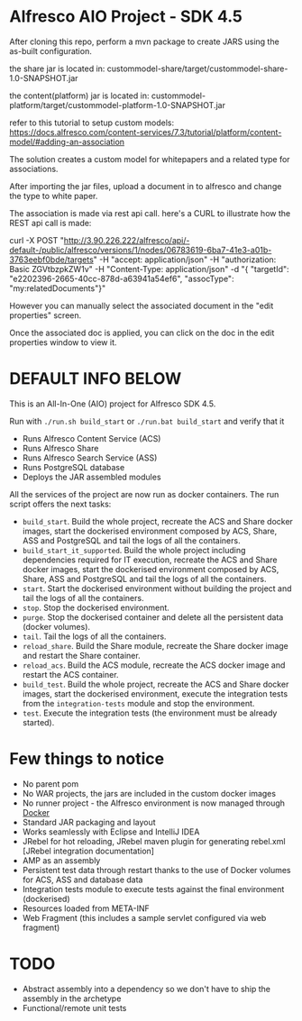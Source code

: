 # Alfresco AIO Project - SDK 4.5

After cloning this repo, perform a mvn package to create JARS using the as-built configuration.

the share jar is located in: custommodel-share/target/custommodel-share-1.0-SNAPSHOT.jar

the content(platform) jar is located in: custommodel-platform/target/custommodel-platform-1.0-SNAPSHOT.jar

refer to this tutorial to setup custom models:
https://docs.alfresco.com/content-services/7.3/tutorial/platform/content-model/#adding-an-association


The solution creates a custom model for whitepapers and a related type for associations.  

After importing the jar files, upload a document in to alfresco and change the type to white paper.

The association is made via rest api call.  here's a CURL to illustrate how the REST api call is made:


curl -X POST "http://3.90.226.222/alfresco/api/-default-/public/alfresco/versions/1/nodes/06783619-6ba7-41e3-a01b-3763eebf0bde/targets" -H "accept: application/json" -H "authorization: Basic ZGVtbzpkZW1v" -H "Content-Type: application/json" -d "{ \"targetId\": \"e2202396-2665-40cc-878d-a63941a54ef6\", \"assocType\": \"my:relatedDocuments\"}"


However you can manually select the associated document in the "edit properties" screen.

Once the associated doc is applied, you can click on the doc in the edit properties window to view it.

# DEFAULT INFO BELOW

This is an All-In-One (AIO) project for Alfresco SDK 4.5.

Run with `./run.sh build_start` or `./run.bat build_start` and verify that it

 * Runs Alfresco Content Service (ACS)
 * Runs Alfresco Share
 * Runs Alfresco Search Service (ASS)
 * Runs PostgreSQL database
 * Deploys the JAR assembled modules
 
All the services of the project are now run as docker containers. The run script offers the next tasks:

 * `build_start`. Build the whole project, recreate the ACS and Share docker images, start the dockerised environment composed by ACS, Share, ASS and 
 PostgreSQL and tail the logs of all the containers.
 * `build_start_it_supported`. Build the whole project including dependencies required for IT execution, recreate the ACS and Share docker images, start the 
 dockerised environment composed by ACS, Share, ASS and PostgreSQL and tail the logs of all the containers.
 * `start`. Start the dockerised environment without building the project and tail the logs of all the containers.
 * `stop`. Stop the dockerised environment.
 * `purge`. Stop the dockerised container and delete all the persistent data (docker volumes).
 * `tail`. Tail the logs of all the containers.
 * `reload_share`. Build the Share module, recreate the Share docker image and restart the Share container.
 * `reload_acs`. Build the ACS module, recreate the ACS docker image and restart the ACS container.
 * `build_test`. Build the whole project, recreate the ACS and Share docker images, start the dockerised environment, execute the integration tests from the
 `integration-tests` module and stop the environment.
 * `test`. Execute the integration tests (the environment must be already started).

# Few things to notice

 * No parent pom
 * No WAR projects, the jars are included in the custom docker images
 * No runner project - the Alfresco environment is now managed through [Docker](https://www.docker.com/)
 * Standard JAR packaging and layout
 * Works seamlessly with Eclipse and IntelliJ IDEA
 * JRebel for hot reloading, JRebel maven plugin for generating rebel.xml [JRebel integration documentation]
 * AMP as an assembly
 * Persistent test data through restart thanks to the use of Docker volumes for ACS, ASS and database data
 * Integration tests module to execute tests against the final environment (dockerised)
 * Resources loaded from META-INF
 * Web Fragment (this includes a sample servlet configured via web fragment)

# TODO

  * Abstract assembly into a dependency so we don't have to ship the assembly in the archetype
  * Functional/remote unit tests
